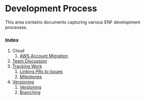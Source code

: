# Development Process
This area contains documents capturing various ENF development processes.

### Index
1. Cloud
    1. [AWS Account Migration](./aws-account-migration.md)
1. [Team Discussion](./discussion/README.md)
1. [Tracking Work](./work_tracking/README.md)
    1. [Linking PRs to Issues](./work_tracking/linking_prs.md)
    1. [Milestones](./work_tracking/milestones.md)
1. [Versioning](./versioning/README.md)
    1. [Versioning](./versioning/README.md#versioning-guidelines)
    1. [Branching](./versioning/README.md#code-merge-standards-and-processes)
